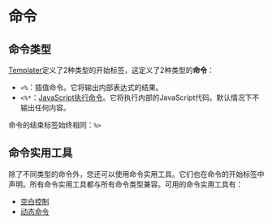 # 命令

## 命令类型

[Templater](https://github.com/SilentVoid13/Templater)定义了2种类型的开始标签，这定义了2种类型的**命令**：

- `<%`：插值命令。它将输出内部表达式的结果。
- `<%*`：[JavaScript执行命令](./execution-command.md)。它将执行内部的JavaScript代码。默认情况下不输出任何内容。

命令的结束标签始终相同：`%>`

## 命令实用工具

除了不同类型的命令外，您还可以使用命令实用工具。它们也在命令的开始标签中声明。所有命令实用工具都与所有命令类型兼容。可用的命令实用工具有：

- [空白控制](./whitespace-control.md)
- [动态命令](./dynamic-command.md)

